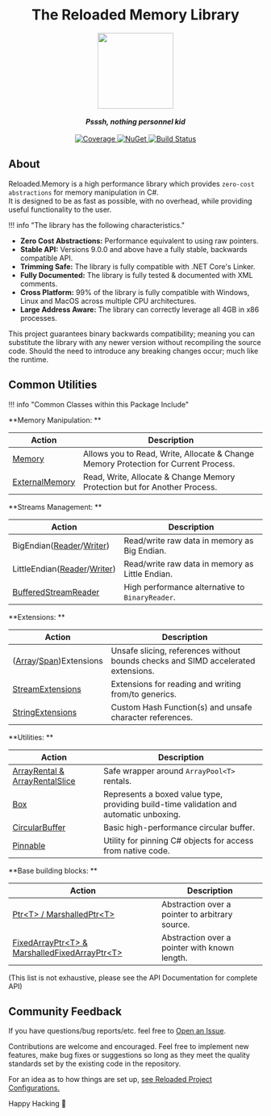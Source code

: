 ﻿---
hide:
  - toc
---

<div align="center">
	<h1>The Reloaded Memory Library</h1>
	<img src="Reloaded/Images/Reloaded-Icon.png" width="150" align="center" />
	<br/> <br/>
	<strong><i>Psssh, nothing personnel kid</i></strong>
	<br/> <br/>
	<!-- Coverage -->
	<a href="https://codecov.io/gh/Reloaded-Project/Reloaded.Memory">
		<img src="https://codecov.io/gh/Reloaded-Project/Reloaded.Memory/branch/master/graph/badge.svg" alt="Coverage" />
	</a>
	<!-- NuGet -->
	<a href="https://www.nuget.org/packages/Reloaded.Memory">
		<img src="https://img.shields.io/nuget/v/Reloaded.Memory.svg" alt="NuGet" />
	</a>
	<!-- Build Status -->
	<a href="https://github.com/Reloaded-Project/Reloaded.Memory/actions/workflows/build-and-publish.yml">
		<img src="https://img.shields.io/github/actions/workflow/status/Reloaded-Project/Reloaded.Memory/build-and-publish.yml" alt="Build Status" />
	</a>
</div>

## About

Reloaded.Memory is a high performance library which provides `zero-cost abstractions` for memory manipulation in C#.  
It is designed to be as fast as possible, with no overhead, while providing useful functionality to the user.  

!!! info "The library has the following characteristics."

- **Zero Cost Abstractions:** Performance equivalent to using raw pointers.  
- **Stable API:** Versions 9.0.0 and above have a fully stable, backwards compatible API.  
- **Trimming Safe:** The library is fully compatible with .NET Core's Linker.  
- **Fully Documented:** The library is fully tested & documented with XML comments.  
- **Cross Platform:** 99% of the library is fully compatible with Windows, Linux and MacOS across multiple CPU architectures.  
- **Large Address Aware:** The library can correctly leverage all 4GB in x86 processes.  

This project guarantees binary backwards compatibility; meaning you can substitute the library with any newer version
without recompiling the source code. Should the need to introduce any breaking changes occur; much like the runtime.

## Common Utilities

!!! info "Common Classes within this Package Include"

**Memory Manipulation:  **

| Action                              | Description                                                                         |
|-------------------------------------|-------------------------------------------------------------------------------------|
| [Memory](./About-Memory.md)         | Allows you to Read, Write, Allocate & Change Memory Protection for Current Process. |
| [ExternalMemory](./About-Memory.md) | Read, Write, Allocate & Change Memory Protection but for Another Process.           |

**Streams Management:  **

| Action                                                                                                                        | Description                                     |
|-------------------------------------------------------------------------------------------------------------------------------|-------------------------------------------------|
| BigEndian([Reader](./Streams/EndianReaders/BigEndianReader.md)/[Writer](./Streams/EndianReaders/BigEndianWriter.md))          | Read/write raw data in memory as Big Endian.    |
| LittleEndian([Reader](./Streams/EndianReaders/LittleEndianReader.md)/[Writer](./Streams/EndianReaders/LittleEndianWriter.md)) | Read/write raw data in memory as Little Endian. |
| [BufferedStreamReader](./Streams/BufferedStreamReader.md)                                                                     | High performance alternative to `BinaryReader`. |

**Extensions:  **

| Action                                                                                      | Description                                                                       |
|---------------------------------------------------------------------------------------------|-----------------------------------------------------------------------------------|
| ([Array](./Extensions/ArrayExtensions.md)/[Span](./Extensions/SpanExtensions.md))Extensions | Unsafe slicing, references without bounds checks and SIMD accelerated extensions. |
| [StreamExtensions](./Extensions/StreamExtensions.md)                                        | Extensions for reading and writing from/to generics.                              |
| [StringExtensions](./Extensions/StringExtensions.md)                                        | Custom Hash Function(s) and unsafe character references.                          |

**Utilities:  **

| Action                                                       | Description                                                                            |
|--------------------------------------------------------------|----------------------------------------------------------------------------------------|
| [ArrayRental & ArrayRentalSlice](./Utilities/ArrayRental.md) | Safe wrapper around `ArrayPool<T>` rentals.                                            |
| [Box<T>](./Utilities/Box.md)                                 | Represents a boxed value type, providing build-time validation and automatic unboxing. |
| [CircularBuffer](./Utilities/CircularBuffer.md)              | Basic high-performance circular buffer.                                                |
| [Pinnable<T>](./Utilities/Pinnable.md)                       | Utility for pinning C# objects for access from native code.                            |

**Base building blocks:  **

| Action                                                                                   | Description                                     |
|------------------------------------------------------------------------------------------|-------------------------------------------------|
| [Ptr&lt;T&gt; / MarshalledPtr&lt;T&gt;](./Pointers/Ptr.md)                               | Abstraction over a pointer to arbitrary source. |
| [FixedArrayPtr&lt;T&gt; & MarshalledFixedArrayPtr&lt;T&gt;](./Pointers/FixedArrayPtr.md) | Abstraction over a pointer with known length.   |

(This list is not exhaustive, please see the API Documentation for complete API)

## Community Feedback

If you have questions/bug reports/etc. feel free to [Open an Issue](https://github.com/Reloaded-Project/Reloaded.Memory/issues/new).

Contributions are welcome and encouraged. Feel free to implement new features, make bug fixes or suggestions so long as 
they meet the quality standards set by the existing code in the repository.  

For an idea as to how things are set up, [see Reloaded Project Configurations.](https://github.com/Reloaded-Project/Reloaded.Project.Configurations)  

Happy Hacking 💜